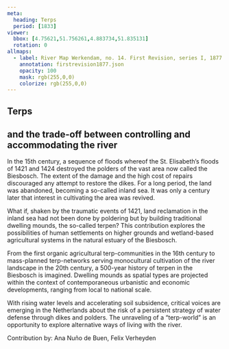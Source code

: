 ```yaml
---
meta:
  heading: Terps
  period: [1833]
viewer:
  bbox: [4.75621,51.756261,4.883734,51.835131]
  rotation: 0
allmaps:
  - label: River Map Werkendam, no. 14. First Revision, series I, 1877. 703 x 995 mm, Scale 1:10,000. Trésor Collection, TU Delft Library.
    annotation: firstrevision1877.json
    opacity: 100
    mask: rgb(255,0,0)
    colorize: rgb(255,0,0)
---
```


## Terps

## and the trade-off between controlling and accommodating the river

In the 15th century, a sequence of floods whereof the St. Elisabeth’s floods of 1421 and 1424 destroyed the polders of the vast area now called the Biesbosch. The extent of the damage and the high cost of repairs discouraged any attempt to restore the dikes. For a long period, the land was abandoned, becoming a so-called inland sea. It was only a century later that interest in cultivating the area was revived.

What if, shaken by the traumatic events of 1421, land reclamation in the inland sea had not been done by poldering but by building traditional dwelling mounds, the so-called terpen? This contribution explores the possibilities of human settlements on higher grounds and wetland-based agricultural systems in the natural estuary of the Biesbosch.

From the first organic agricultural terp-communities in the 16th century to mass-planned terp-networks serving monocultural cultivation of the river landscape in the 20th century, a 500-year history of terpen in the Biesbosch is imagined. Dwelling mounds as spatial types are projected within the context of contemporaneous urbanistic and economic developments, ranging from local to national scale.

With rising water levels and accelerating soil subsidence, critical voices are emerging in the Netherlands about the risk of a persistent strategy of water defense through dikes and polders. The unraveling of a “terp-world” is an opportunity to explore alternative ways of living with the river.


Contribution by: 
Ana Nuño de Buen, Felix Verheyden